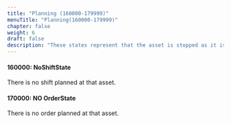 ```yaml
---
title: "Planning (160000-179999)"
menuTitle: "Planning(160000-179999)"
chapter: false
weight: 6
draft: false
description: "These states represent that the asset is stopped as it is planned to stopped (planned idle time)."
---
```




#### 160000: NoShiftState

There is no shift planned at that asset.

#### 170000: NO OrderState

There is no order planned at that asset. 
